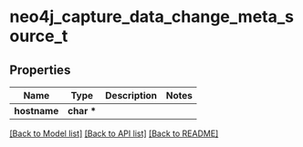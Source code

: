# neo4j_capture_data_change_meta_source_t

## Properties
Name | Type | Description | Notes
------------ | ------------- | ------------- | -------------
**hostname** | **char \*** |  | 

[[Back to Model list]](../README.md#documentation-for-models) [[Back to API list]](../README.md#documentation-for-api-endpoints) [[Back to README]](../README.md)


